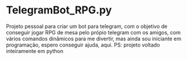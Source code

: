 # TelegramBot_RPG.py
 Projeto pessoal para criar um bot para telegram, com o objetivo de conseguir jogar RPG de mesa pelo própio telegram com os amigos, com vários comandos dinâmicos para me divertir, mas ainda sou iniciante em programação, espero conseguir ajuda, aqui. PS: projeto voltado inteiramente em python
